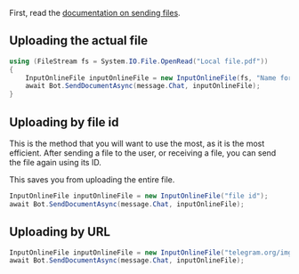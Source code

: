 First, read the [documentation on sending files](https://core.telegram.org/bots/api#sending-files).

## Uploading the actual file

```csharp
using (FileStream fs = System.IO.File.OpenRead("Local file.pdf"))
{
    InputOnlineFile inputOnlineFile = new InputOnlineFile(fs, "Name for the user.pdf");
    await Bot.SendDocumentAsync(message.Chat, inputOnlineFile);
}
```

## Uploading by file id

This is the method that you will want to use the most, as it is the most efficient.
After sending a file to the user, or receiving a file, you can send the file again using its ID.

This saves you from uploading the entire file.

```csharp
InputOnlineFile inputOnlineFile = new InputOnlineFile("file id");
await Bot.SendDocumentAsync(message.Chat, inputOnlineFile);
```

## Uploading by URL

```csharp
InputOnlineFile inputOnlineFile = new InputOnlineFile("telegram.org/img/t_logo.png");
await Bot.SendDocumentAsync(message.Chat, inputOnlineFile);
```